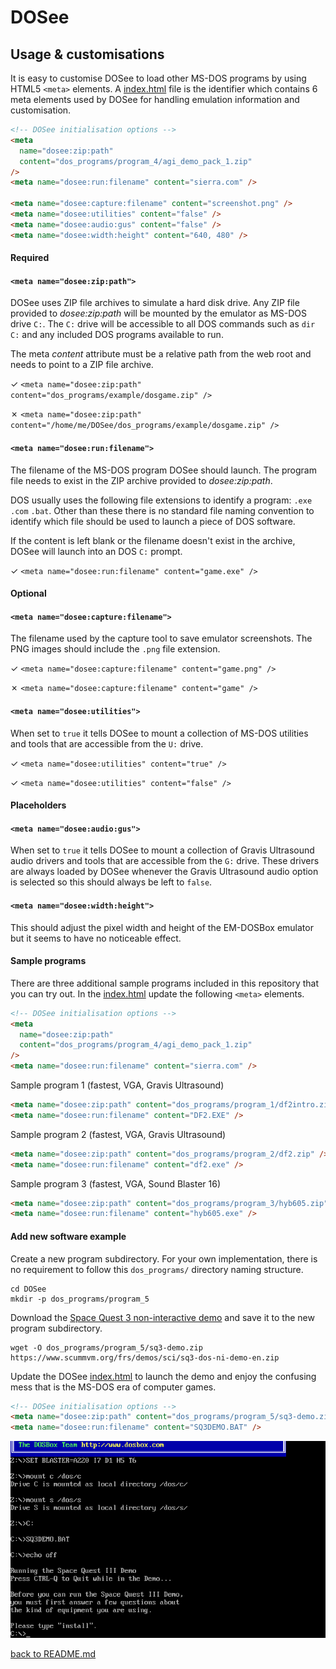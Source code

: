 # DOSee

## Usage & customisations

It is easy to customise DOSee to load other MS-DOS programs by using HTML5 `<meta>` elements. A [index.html](index.html) file is the identifier which contains 6 meta elements used by DOSee for handling emulation information and customisation.

```html
<!-- DOSee initialisation options -->
<meta
  name="dosee:zip:path"
  content="dos_programs/program_4/agi_demo_pack_1.zip"
/>
<meta name="dosee:run:filename" content="sierra.com" />

<meta name="dosee:capture:filename" content="screenshot.png" />
<meta name="dosee:utilities" content="false" />
<meta name="dosee:audio:gus" content="false" />
<meta name="dosee:width:height" content="640, 480" />
```

#### Required

#### `<meta name="dosee:zip:path">`

DOSee uses ZIP file archives to simulate a hard disk drive. Any ZIP file provided to _dosee:zip:path_ will be mounted by the emulator as MS-DOS drive `C:`. The `C:` drive will be accessible to all DOS commands such as `dir C:` and any included DOS programs available to run.

The meta _content_ attribute must be a relative path from the web root and needs to point to a ZIP file archive.

✓ `<meta name="dosee:zip:path" content="dos_programs/example/dosgame.zip" />`

✗ `<meta name="dosee:zip:path" content="/home/me/DOSee/dos_programs/example/dosgame.zip" />`

#### `<meta name="dosee:run:filename">`

The filename of the MS-DOS program DOSee should launch. The program file needs to exist in the ZIP archive provided to _dosee:zip:path_.

DOS usually uses the following file extensions to identify a program: `.exe` `.com` `.bat`. Other than these there is no standard file naming convention to identify which file should be used to launch a piece of DOS software.

If the content is left blank or the filename doesn't exist in the archive, DOSee will launch into an DOS `C:` prompt.

✓ `<meta name="dosee:run:filename" content="game.exe" />`

#### Optional

#### `<meta name="dosee:capture:filename">`

The filename used by the capture tool to save emulator screenshots. The PNG images should include the `.png` file extension.

✓ `<meta name="dosee:capture:filename" content="game.png" />`

✗ `<meta name="dosee:capture:filename" content="game" />`

#### `<meta name="dosee:utilities">`

When set to `true` it tells DOSee to mount a collection of MS-DOS utilities and tools that are accessible from the `U:` drive.

✓ `<meta name="dosee:utilities" content="true" />`

✓ `<meta name="dosee:utilities" content="false" />`

#### Placeholders

#### `<meta name="dosee:audio:gus">`

When set to `true` it tells DOSee to mount a collection of Gravis Ultrasound audio drivers and tools that are accessible from the `G:` drive. These drivers are always loaded by DOSee whenever the Gravis Ultrasound audio option is selected so this should always be left to `false`.

#### `<meta name="dosee:width:height">`

This should adjust the pixel width and height of the EM-DOSBox emulator but it seems to have no noticeable effect.

#### Sample programs

There are three additional sample programs included in this repository that you can try out. In the [index.html](index.html) update the following `<meta>` elements.

```html
<!-- DOSee initialisation options -->
<meta
  name="dosee:zip:path"
  content="dos_programs/program_4/agi_demo_pack_1.zip"
/>
<meta name="dosee:run:filename" content="sierra.com" />
```

Sample program 1 (fastest, VGA, Gravis Ultrasound)

```html
<meta name="dosee:zip:path" content="dos_programs/program_1/df2intro.zip" />
<meta name="dosee:run:filename" content="DF2.EXE" />
```

Sample program 2 (fastest, VGA, Gravis Ultrasound)

```html
<meta name="dosee:zip:path" content="dos_programs/program_2/df2.zip" />
<meta name="dosee:run:filename" content="df2.exe" />
```

Sample program 3 (fastest, VGA, Sound Blaster 16)

```html
<meta name="dosee:zip:path" content="dos_programs/program_3/hyb605.zip" />
<meta name="dosee:run:filename" content="hyb605.exe" />
```

#### Add new software example

Create a new program subdirectory. For your own implementation, there is no requirement to follow this `dos_programs/` directory naming structure.

```
cd DOSee
mkdir -p dos_programs/program_5
```

Download the [Space Quest 3 non-interactive demo](https://www.scummvm.org/frs/demos/sci/sq3-dos-ni-demo-en.zip) and save it to the new program subdirectory.

```
wget -O dos_programs/program_5/sq3-demo.zip https://www.scummvm.org/frs/demos/sci/sq3-dos-ni-demo-en.zip
```

Update the DOSee [index.html](index.html) to launch the demo and enjoy the confusing mess that is the MS-DOS era of computer games.

```html
<!-- DOSee initialisation options -->
<meta name="dosee:zip:path" content="dos_programs/program_5/sq3-demo.zip" />
<meta name="dosee:run:filename" content="SQ3DEMO.BAT" />
```

![DOSee preview](src/images/sq3demo.png)

[back to README.md](README.md)
